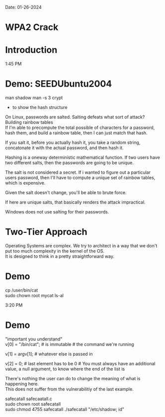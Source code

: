 Date: 01-26-2024  

# WPA2 Crack  

# Introduction  

1:45 PM
# Demo: SEEDUbuntu2004
man shadow
man -s 3 crypt  
* to show the hash structure    

On Linux, passwords are salted.
Salting defeats what sort of attack? Building rainbow tables  
If I'm able to precompute the total possible of characters for a password, hash them, and build a rainbow table, then I can just match that hash. 

If you salt it, before you actually hash it, you take a random string, concatonate it with the actual password, and then hash it.  

Hashing is a oneway deterministic mathematical function. If two users have two different salts, then the passwords are going to be unique.  

The salt is not considered a secret.  If i wanted to figure out a particular users password, then I'll have to compute a unique set of rainbow tables, which is expensive.  

Given the salt doesn't change, you'll be able to brute force.  

If here are unique salts, that basically renders the attack impractical.

Windows does not use salting for their passwords.

# Two-Tier Approach  
Operating Systems are complex. We try to architect in a way that we don't put too much complexity in the kernel of the OS.  
It is designed to think in a pretty straightforward way.  

# Demo 

cp /user/bin/cat  
sudo chown root mycat
ls-al
 

3:20 PM
# Demo
"important you understand"  
v[0] = "/bin/cat";  # is immutable   # the command we're running

v[1] = argv[1]; # whatever else is passed in

v[2] = 0; # last element has to be 0 # You must always have an additional value, a null argument, to know where the end of the list is  

There's nothing the user can do to change the meaning of what is happening here.  
This does not suffer from the vulnerabilitiy of the last example. 

safecatall safecaatall.c  
sudo chown root safecatall  
sudo chmod 4755 safecatall
./safecatall "/etc/shadow; id" 
